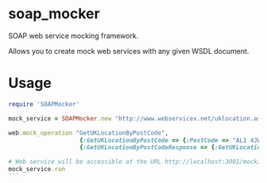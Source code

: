 soap_mocker
======

SOAP web service mocking framework.

Allows you to create mock web services with any given WSDL document.

Usage
=====

````ruby
require 'SOAPMocker'

mock_service = SOAPMocker.new "http://www.webservicex.net/uklocation.asmx?WSDL", { :port => 3001, :path => "mock/FakeService.svc" }

web.mock_operation "GetUKLocationByPostCode",
                    {:GetUKLocationByPostCode => {:PostCode => "AL1 4JW"}},
                    {:GetUKLocationByPostCodeResponse => {:GetUKLocationByPostCodeResult => "St Pauls Place, St Albans, Hertfordshire, AL1 4JW"}}

# Web service will be accessible at the URL http://localhost:3001/mock/FakeService.svc
mock_service.run
```
